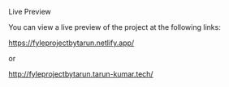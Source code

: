 Live Preview

You can view a live preview of the project at the following links:

https://fyleprojectbytarun.netlify.app/

or

http://fyleprojectbytarun.tarun-kumar.tech/
